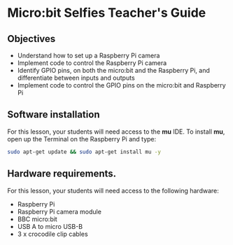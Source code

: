 # Micro:bit Selfies Teacher's Guide

## Objectives
- Understand how to set up a Raspberry Pi camera
- Implement code to control the Raspberry Pi camera
- Identify GPIO pins, on both the micro:bit and the Raspberry Pi, and differentiate between inputs and outputs
- Implement code to control the GPIO pins on the micro:bit and Raspberry Pi

## Software installation
For this lesson, your students will need access to the **mu** IDE. To install **mu**, open up the Terminal on the Raspberry Pi and type:

```bash
sudo apt-get update && sudo apt-get install mu -y
```

## Hardware requirements.
For this lesson, your students will need access to the following hardware:
- Raspberry Pi
- Raspberry Pi camera module
- BBC micro:bit
- USB A to micro USB-B
- 3 x crocodile clip cables
